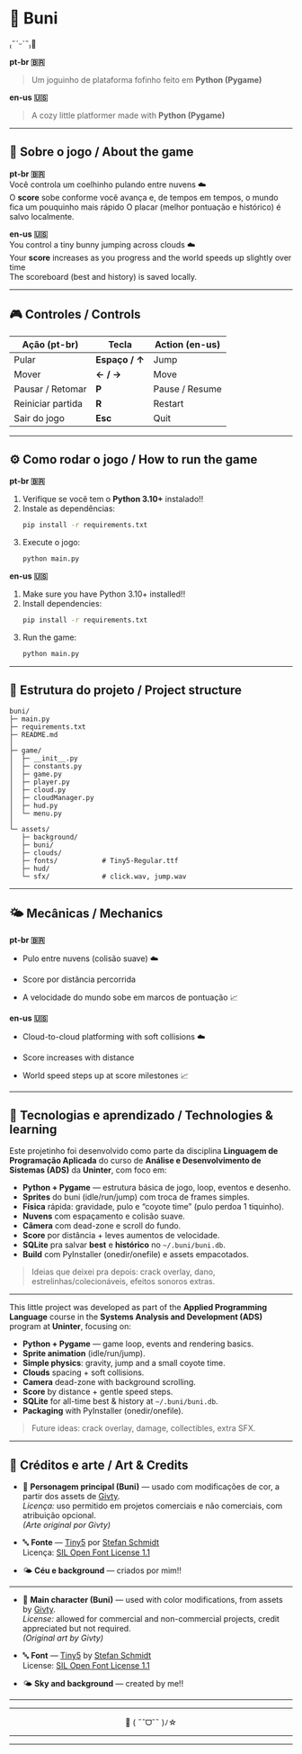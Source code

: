 # 🤍 Buni

₍˶ˊᵕˋ˵₎💭

**pt-br 🇧🇷**  
> Um joguinho de plataforma fofinho feito em **Python (Pygame)**

**en-us 🇺🇸**  
> A cozy little platformer made with **Python (Pygame)**

---

## 🤍 Sobre o jogo / About the game

**pt-br 🇧🇷**  
Você controla um coelhinho pulando entre nuvens ☁️  
O **score** sobe conforme você avança e, de tempos em tempos, o mundo fica um pouquinho mais rápido
O placar (melhor pontuação e histórico) é salvo localmente.

**en-us 🇺🇸**  
You control a tiny bunny jumping across clouds ☁️  
Your **score** increases as you progress and the world speeds up slightly over time  
The scoreboard (best and history) is saved locally.

---

## 🎮 Controles / Controls

| Ação (pt-br) | Tecla | Action (en-us) |
|---|---|---|
| Pular | **Espaço / ↑** | Jump |
| Mover | **← / →** | Move |
| Pausar / Retomar | **P** | Pause / Resume |
| Reiniciar partida | **R** | Restart |
| Sair do jogo | **Esc** | Quit |

---

## ⚙️ Como rodar o jogo / How to run the game

**pt-br 🇧🇷**
1. Verifique se você tem o **Python 3.10+** instalado!! 
2. Instale as dependências:
   ```bash
   pip install -r requirements.txt
   ```
3. Execute o jogo:
   ```bash
   python main.py
   ```
   
**en-us 🇺🇸**
1. Make sure you have Python 3.10+ installed!! 
2. Install dependencies:
   ```bash
   pip install -r requirements.txt
3. Run the game:
   ```bash
   python main.py
   ```
   
---

## 🧩 Estrutura do projeto / Project structure

```text
buni/
├─ main.py
├─ requirements.txt
├─ README.md
│
├─ game/
│  ├─ __init__.py
│  ├─ constants.py
│  ├─ game.py
│  ├─ player.py
│  ├─ cloud.py
│  ├─ cloudManager.py
│  ├─ hud.py
│  └─ menu.py
│
└─ assets/
   ├─ background/
   ├─ buni/
   ├─ clouds/
   ├─ fonts/           # Tiny5-Regular.ttf
   ├─ hud/
   └─ sfx/             # click.wav, jump.wav
 ```

---

## 🌤️ Mecânicas / Mechanics

**pt-br 🇧🇷**

- Pulo entre nuvens (colisão suave) ☁️

- Score por distância percorrida 

- A velocidade do mundo sobe em marcos de pontuação 📈

**en-us 🇺🇸**

- Cloud-to-cloud platforming with soft collisions ☁️

- Score increases with distance

- World speed steps up at score milestones 📈

---

## 💾 Tecnologias e aprendizado / Technologies & learning

Este projetinho foi desenvolvido como parte da disciplina **Linguagem de Programação Aplicada** do curso de **Análise e Desenvolvimento de Sistemas (ADS)** da **Uninter**, com foco em:

- **Python + Pygame** — estrutura básica de jogo, loop, eventos e desenho.
- **Sprites** do buni (idle/run/jump) com troca de frames simples.
- **Física** rápida: gravidade, pulo e “coyote time” (pulo perdoa 1 tiquinho).
- **Nuvens** com espaçamento e colisão suave.
- **Câmera** com dead-zone e scroll do fundo.
- **Score** por distância + leves aumentos de velocidade.
- **SQLite** pra salvar **best** e **histórico** no `~/.buni/buni.db`.
- **Build** com PyInstaller (onedir/onefile) e assets empacotados.

> Ideias que deixei pra depois: crack overlay, dano, estrelinhas/colecionáveis, efeitos sonoros extras.

---

This little project was developed as part of the **Applied Programming Language** course in the **Systems Analysis and Development (ADS)** program at **Uninter**, focusing on:

- **Python + Pygame** — game loop, events and rendering basics.
- **Sprite animation** (idle/run/jump).
- **Simple physics**: gravity, jump and a small coyote time.
- **Clouds** spacing + soft collisions.
- **Camera** dead-zone with background scrolling.
- **Score** by distance + gentle speed steps.
- **SQLite** for all-time best & history at `~/.buni/buni.db`.
- **Packaging** with PyInstaller (onedir/onefile).

> Future ideas: crack overlay, damage, collectibles, extra SFX.

---

## 🎀 Créditos e arte / Art & Credits

- 🐰 **Personagem principal (Buni)** — usado com modificações de cor, a partir dos assets de [Givty](https://givty.itch.io/).  
  *Licença:* uso permitido em projetos comerciais e não comerciais, com atribuição opcional.  
  *(Arte original por Givty)*  


- 🔤 **Fonte** — [Tiny5](https://fonts.google.com/specimen/Tiny5) por [Stefan Schmidt](https://github.com/Gissio)                    
Licença: [SIL Open Font License 1.1](https://openfontlicense.org/)


- 🌤️ **Céu e background** — criados por mim!!  

---

- 🐰 **Main character (Buni)** — used with color modifications, from assets by [Givty](https://givty.itch.io/).  
  *License:* allowed for commercial and non-commercial projects, credit appreciated but not required.  
  *(Original art by Givty)*


- 🔤 **Font** — [Tiny5](https://fonts.google.com/specimen/Tiny5) by [Stefan Schmidt](https://github.com/Gissio)                    
License: [SIL Open Font License 1.1](https://openfontlicense.org/)


- 🌤️ **Sky and background** — created by me!!

---

---

<p align="center">
  🐇 ( ˶ˆᗜˆ˵ )ﾉ☆
</p>

---

---
